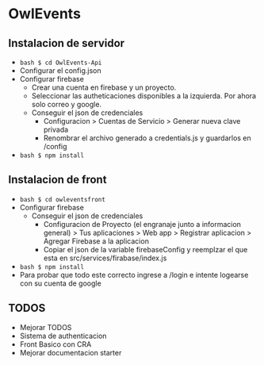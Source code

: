 # OwlEvents

## Instalacion de servidor

- `bash $ cd OwlEvents-Api`
- Configurar el config.json
- Configurar firebase
    - Crear una cuenta en firebase y un proyecto.
    - Seleccionar las autheticaciones disponibles a la izquierda. Por ahora solo correo y google.
    - Conseguir el json de credenciales
        - Configuracion > Cuentas de Servicio > Generar nueva clave privada
        - Renombrar el archivo generado a credentials.js y guardarlos en /config
- `bash $ npm install`

## Instalacion de front

- `bash $ cd owleventsfront`
- Configurar firebase
    - Conseguir el json de credenciales
        - Configuracion de Proyecto (el engranaje junto a informacion general) > Tus aplicaciones > Web app > Registrar aplicacion > Agregar Firebase a la aplicacion
        - Copiar el json de la variable firebaseConfig y reemplzar el que esta en src/services/firabase/index.js
- `bash $ npm install`
- Para probar que todo este correcto ingrese a /login e intente logearse con su cuenta de google

## TODOS

- Mejorar TODOS
- Sistema de authenticacion
- Front Basico con CRA
- Mejorar documentacion starter